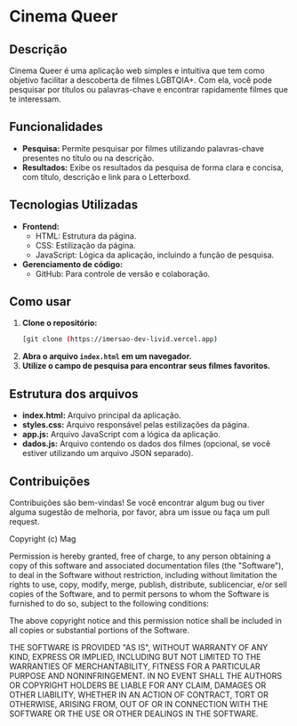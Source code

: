 # Cinema Queer 

## Descrição

Cinema Queer é uma aplicação web simples e intuitiva que tem como objetivo facilitar a descoberta de filmes LGBTQIA+. Com ela, você pode pesquisar por títulos ou palavras-chave e encontrar rapidamente filmes que te interessam.

## Funcionalidades

* **Pesquisa:** Permite pesquisar por filmes utilizando palavras-chave presentes no título ou na descrição.
* **Resultados:** Exibe os resultados da pesquisa de forma clara e concisa, com título, descrição e link para o Letterboxd.

## Tecnologias Utilizadas

* **Frontend:**
  * HTML: Estrutura da página.
  * CSS: Estilização da página.
  * JavaScript: Lógica da aplicação, incluindo a função de pesquisa.
* **Gerenciamento de código:**
  * GitHub: Para controle de versão e colaboração.

## Como usar

1. **Clone o repositório:**
   ```bash
   [git clone (https://imersao-dev-livid.vercel.app)
   ```
2. **Abra o arquivo `index.html` em um navegador.**
3. **Utilize o campo de pesquisa para encontrar seus filmes favoritos.**

## Estrutura dos arquivos

* **index.html:** Arquivo principal da aplicação.
* **styles.css:** Arquivo responsável pelas estilizações da página.
* **app.js:** Arquivo JavaScript com a lógica da aplicação.
* **dados.js:** Arquivo contendo os dados dos filmes (opcional, se você estiver utilizando um arquivo JSON separado).

## Contribuições

Contribuições são bem-vindas! Se você encontrar algum bug ou tiver alguma sugestão de melhoria, por favor, abra um issue ou faça um pull request.

Copyright (c) Mag

Permission is hereby granted, free of charge, to any person obtaining a copy
of this software and associated documentation files (the "Software"), to deal
in the Software without restriction, including without limitation the rights
to use, copy, modify, merge, publish, distribute, sublicenciar, e/or sell
copies of the Software, and to permit persons to whom the Software is
furnished to do so, subject to the following conditions:

The above copyright notice and this permission notice shall be included in all
copies or substantial portions of the Software.

THE SOFTWARE IS PROVIDED "AS IS", WITHOUT WARRANTY OF ANY KIND, EXPRESS OR
IMPLIED, INCLUDING BUT NOT LIMITED TO THE WARRANTIES OF MERCHANTABILITY,
FITNESS FOR A PARTICULAR PURPOSE AND NONINFRINGEMENT. IN NO EVENT SHALL THE
AUTHORS OR COPYRIGHT HOLDERS BE LIABLE FOR ANY CLAIM, DAMAGES OR OTHER
LIABILITY, WHETHER IN AN ACTION OF CONTRACT, TORT OR OTHERWISE, ARISING FROM,
OUT OF OR IN CONNECTION WITH THE SOFTWARE OR THE USE OR OTHER DEALINGS IN THE
SOFTWARE.
